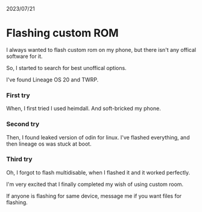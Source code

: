 2023/07/21
# Flashing custom ROM
I always wanted to flash custom rom on my phone, but there isn't any offical software for it.

So, I started to search for best unoffical options.

I've found Lineage OS 20 and TWRP.

### First try
When, I first tried I used heimdall. And soft-bricked my phone.

### Second try
Then, I found leaked version of odin for linux. I've flashed everything, and then lineage os was stuck at boot.

### Third try
Oh, I forgot to flash multidisable, when I flashed it and it worked perfectly.

I'm very excited that I finally completed my wish of using custom room.

If anyone is flashing for same device, message me if you want files for flashing.


